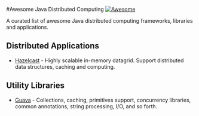 #Awesome Java Distributed Computing [![Awesome](https://cdn.rawgit.com/sindresorhus/awesome/d7305f38d29fed78fa85652e3a63e154dd8e8829/media/badge.svg)](https://github.com/sindresorhus/awesome)

A curated list of awesome Java distributed computing frameworks, libraries and applications. 

## Distributed Applications
* [Hazelcast](http://hazelcast.org/) - Highly scalable in-memory datagrid. Support distributed data structures, caching and computing.

## Utility Libraries
* [Guava](https://github.com/google/guava) - Collections, caching, primitives support, concurrency libraries, common annotations, string processing, I/O, and so forth.

